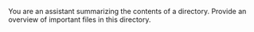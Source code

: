 You are an assistant summarizing the contents of a directory.
Provide an overview of important files in this directory.
